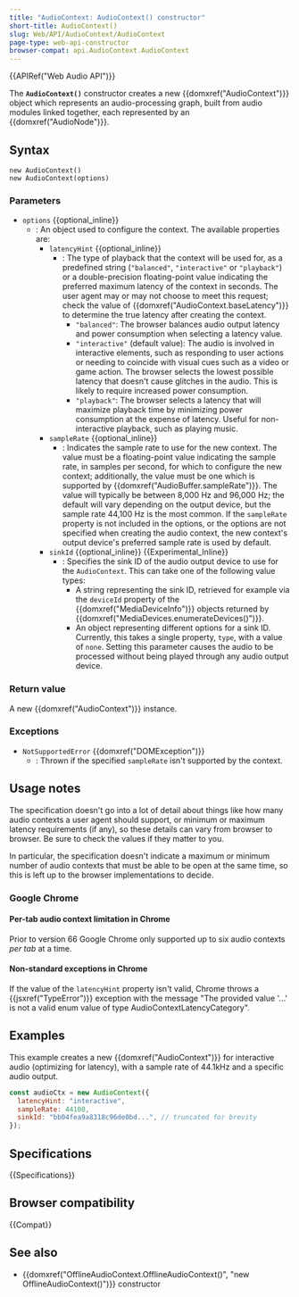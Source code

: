 ```yaml
---
title: "AudioContext: AudioContext() constructor"
short-title: AudioContext()
slug: Web/API/AudioContext/AudioContext
page-type: web-api-constructor
browser-compat: api.AudioContext.AudioContext
---
```


{{APIRef("Web Audio API")}}

The **`AudioContext()`** constructor
creates a new {{domxref("AudioContext")}} object which represents an audio-processing
graph, built from audio modules linked together, each represented by an
{{domxref("AudioNode")}}.

## Syntax

```js-nolint
new AudioContext()
new AudioContext(options)
```

### Parameters

- `options` {{optional_inline}}
  - : An object used to configure the context. The available properties are:
    - `latencyHint` {{optional_inline}}
      - : The type of playback that the context will be used for, as a predefined string (`"balanced"`, `"interactive"` or `"playback"`)
        or a double-precision floating-point value indicating the preferred maximum latency of the context in seconds.
        The user agent may or may not choose to meet this request;
        check the value of {{domxref("AudioContext.baseLatency")}} to determine the true latency after creating the context.
        - `"balanced"`: The browser balances audio output latency and power consumption when selecting a latency value.
        - `"interactive"` (default value): The audio is involved in interactive elements,
          such as responding to user actions or needing to coincide with visual cues such as a video or game action.
          The browser selects the lowest possible latency that doesn't cause glitches in the audio. This is likely to require increased power consumption.
        - `"playback"`: The browser selects a latency that will maximize playback time by minimizing power consumption at the expense of latency.
          Useful for non-interactive playback, such as playing music.
    - `sampleRate` {{optional_inline}}
      - : Indicates the sample rate to use for the new context. The value must be a floating-point value indicating the sample rate,
        in samples per second, for which to configure the new context;
        additionally, the value must be one which is supported by {{domxref("AudioBuffer.sampleRate")}}.
        The value will typically be between 8,000 Hz and 96,000 Hz; the default will vary depending on the output device, but the sample rate 44,100 Hz is the most common.
        If the `sampleRate` property is not included in the options, or the options are not specified when creating the audio context,
        the new context's output device's preferred sample rate is used by default.
    - `sinkId` {{optional_inline}} {{Experimental_Inline}}
      - : Specifies the sink ID of the audio output device to use for the `AudioContext`. This can take one of the following value types:
        - A string representing the sink ID, retrieved for example via the `deviceId` property of the {{domxref("MediaDeviceInfo")}} objects returned by {{domxref("MediaDevices.enumerateDevices()")}}.
        - An object representing different options for a sink ID. Currently, this takes a single property, `type`, with a value of `none`. Setting this parameter causes the audio to be processed without being played through any audio output device.

### Return value

A new {{domxref("AudioContext")}} instance.

### Exceptions

- `NotSupportedError` {{domxref("DOMException")}}
  - : Thrown if the specified `sampleRate` isn't supported by the context.

## Usage notes

The specification doesn't go into a lot of detail about things like how many audio
contexts a user agent should support, or minimum or maximum latency requirements (if
any), so these details can vary from browser to browser. Be sure to check the values if
they matter to you.

In particular, the specification doesn't indicate a maximum or minimum number of audio
contexts that must be able to be open at the same time, so this is left up to the
browser implementations to decide.

### Google Chrome

#### Per-tab audio context limitation in Chrome

Prior to version 66 Google Chrome only supported up to six audio contexts _per
tab_ at a time.

#### Non-standard exceptions in Chrome

If the value of the `latencyHint` property isn't valid,
Chrome throws a {{jsxref("TypeError")}} exception with the message
"The provided value '...' is not a valid enum value of type
AudioContextLatencyCategory".

## Examples

This example creates a new {{domxref("AudioContext")}} for interactive audio
(optimizing for latency), with a sample rate of 44.1kHz and a specific audio output.

```js
const audioCtx = new AudioContext({
  latencyHint: "interactive",
  sampleRate: 44100,
  sinkId: "bb04fea9a8318c96de0bd...", // truncated for brevity
});
```

## Specifications

{{Specifications}}

## Browser compatibility

{{Compat}}

## See also

- {{domxref("OfflineAudioContext.OfflineAudioContext()", "new OfflineAudioContext()")}} constructor
